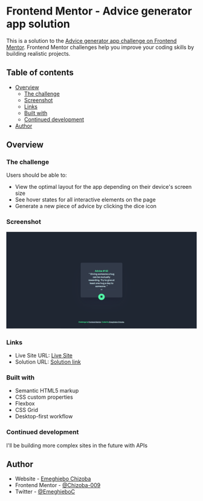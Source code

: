 # Frontend Mentor - Advice generator app solution

This is a solution to the [Advice generator app challenge on Frontend Mentor](https://www.frontendmentor.io/challenges/advice-generator-app-QdUG-13db). Frontend Mentor challenges help you improve your coding skills by building realistic projects.

## Table of contents

- [Overview](#overview)
  - [The challenge](#the-challenge)
  - [Screenshot](#screenshot)
  - [Links](#links)
  - [Built with](#built-with)
  - [Continued development](#continued-development)
- [Author](#author)

## Overview

### The challenge

Users should be able to:

- View the optimal layout for the app depending on their device's screen size
- See hover states for all interactive elements on the page
- Generate a new piece of advice by clicking the dice icon

### Screenshot

![](images/Live%20screenshot.png)

### Links

- Live Site URL: [Live Site](https://advice-generator-app-by-me.netlify.app/)
- Solution URL: [Solution link](https://www.frontendmentor.io/solutions/advice-generator-app-using-api-qVBELrp1ZV)


### Built with

- Semantic HTML5 markup
- CSS custom properties
- Flexbox
- CSS Grid
- Desktop-first workflow

### Continued development

I'll be building more complex sites in the future with APIs

## Author

- Website - [Emeghiebo Chizoba](https://www.chizobaemeghiebo.me)
- Frontend Mentor - [@Chizoba-009](https://www.frontendmentor.io/profile/Chizoba-009)
- Twitter - [@EmeghieboC](https://www.twitter.com/EmeghieboC)
